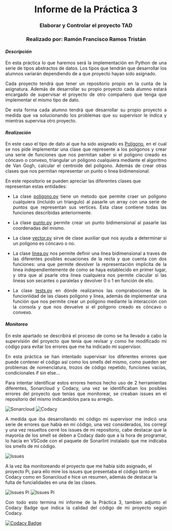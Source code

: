 <h1 align="center">Informe de la Práctica 3</h1>
<h3 align="center">Elaborar y Controlar el proyecto TAD</h3>
<h3 align="center">Realizado por: Ramón Francisco Ramos Tristán</h3>


_<h4>Descripción</h4>_

<p align="justify">En esta práctica lo que haremos será la implementación en Python de una serie de tipos abstractos de datos. Los tipos que tendrán que desarrollar los alumnos variarán dependiendo de a que proyecto hayan sido asignado.

<p align="justify">Cada proyecto tendrá que tener un repositorio propio en la cunta de la asignatura. Además de desarrollar su propio proyecto cada alumno estará encargado de supervisar el proyecto de otro compañero que tenga que implementar el mismo tipo de dato.

<p align="justify">De esta forma cada alumno tendrá que desarrollar su propio proyecto a medida que va solucionando los problemas que su supervisor le indica y mientras supervisa otro proyecto.

_<h4>Realización</h4>_

<p align="justify">En este caso el tipo de dato al que ha sido asignado es <a href="https://aulavirtual.ual.es/bbcswebdav/pid-1469282-dt-content-rid-6293229_1/courses/COURSE_0000020549/Poligono.pdf">Poligono</a>, en el cual se nos pide implementar una clase que represente a los poligonos y crear una serie de funciones que nos permitan saber si el poligono creado es cóncavo o convexo, triangular un poligono cualquiera mediante el algoritmo de Van Gogh, calcular el centroide del poligono. Además de crear otras clases que nos permitan representar un punto o linea bidimensional.

En este repositorio se pueden apreciar las diferentes clases que representan estas entidades:

- <p align="justify">La clase <a href="https://github.com/PRIS2/ro/blob/main/poligono.py">poligono.py</a> tiene un metodo que permite craer un poligono cualquiera (incluido un triangulo) al pasarle un array con una serie de puntos que representan sus vertices. Esta clase contiene todas las funciones describidas anteriormente.

- <p align="justify">La clase <a href="https://github.com/PRIS2/ro/blob/main/punto.py">punto.py</a> permite crear un punto bidimensional al pasarle las coordenadas del mismo.

- <p align="justify">La clase <a href="https://github.com/PRIS2/ro/blob/main/vector.py">vector.py</a> sirve de clase auxiliar que nos ayuda a determinar si un poligono es cóncavo o no.

- <p align="justify">La clase <a href="https://github.com/PRIS2/ro/blob/main/linea.py">linea.py</a> nos permite definir una linea bidimensional a traves de las diferentes posibles ecuaciones de la recta y que cuenta con dos funciones: una que permite devolver la representación implicita de la linea independientemente de como se haya establecido en primer lugar, y otra que al psarle otra linea cualquiera nos permite clacular si las lineas son secantes o paralelas y devolver 0 o 1 en función de ello.

- <p align="justify">La clase <a href="https://github.com/PRIS2/ro/blob/main/tests.py">tests.py</a> en dónde realizamos las comprabociones de la funcionlidad de las clases poligono y linea, además de implementar una función que nos permite crear un poligono mediante la interacción con la consola y que nos devuelve si el poligono creado es cóncavo o convexo.


_<h4>Monitoreo</h4>_

<p align="justify">En este apartado se describirá el proceso de como se ha llevado a cabo la supervisión del proyecto que tenía que revisar y como he modificado mi código para evitar los errores que me ha indicado mi supervisor.

<p align="justify">En esta práctica se han intentado supervisar los diferentes errores que puede contener el código así como los smells del mismo, como pueden ser problemas de nomenclatura, trozos de código repetido, funciones vacías, condicionales if sin else...

<p align="justify">Para intentar identificar estos errores hemos hecho uso de 2 herramientas diferentes, Sonarcloud y Codacy, una vez se identificaban los posibles errores del proyecto que tenías que monitorear, se creaban issues en el repositorio del mismo indicandolos para su arreglo.

![Sonarcloud](https://github.com/PRIS2/ro/blob/main/img/img1.PNG "Sonarcloud")
![Codacy](https://github.com/PRIS2/ro/blob/main/img/img2.PNG "Codacy")


<p align="justify">A medida que iba desarrollando mi código mi supervisor me indicó una serie de errores que había en mi código, una vez considerados, los corregí y una vez resueltos cerré los issues de mi repositorio, cabe destacar que la mayoróa de los smell se deben a Codacy dado que a la hora de programar, lo hacía en VSCode con el paquete de Sonarlint instalado que me indicaba los smells de mi código.

![Issues](https://github.com/PRIS2/ro/blob/main/img/img3.PNG "Issues")

A la vez iba monitoreando el proyecto que me había sido asignado, el proyecto Pi, para ello mire los issues que presentaba el código tanto en Codacy como en Sonarcloud e hice un resumen, además de destacar la fulta de funcialidades en una de las clases.


![Issues Pi](https://github.com/PRIS2/ro/blob/main/img/img5.PNG "Issues Pi")
![Issues Pi](https://github.com/PRIS2/ro/blob/main/img/img4.PNG "Issues Pi")


<p align="justify">Con todo esto termina mi informe de la Práctica 3, tambien adjunto el Codacy Badge que indica la calidad del código de mi proyecto según Codacy.




[![Codacy Badge](https://app.codacy.com/project/badge/Grade/9e5a2de079784e75b399af45b8f38a37)](https://www.codacy.com/gh/PRIS2/ro/dashboard?utm_source=github.com&amp;utm_medium=referral&amp;utm_content=PRIS2/ro&amp;utm_campaign=Badge_Grade)

